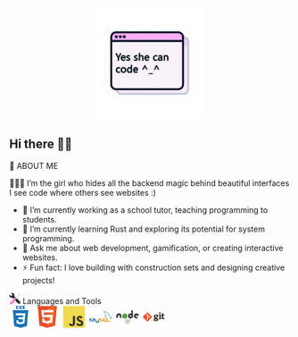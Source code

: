 <div id="header" align="center">
  <img src="_-removebg-preview.png" width="200"/>
</div>

## Hi there 👋🏻

💫 ABOUT ME

👩🏼‍💻 I’m the girl who hides all the backend magic behind beautiful interfaces
I see code where others see websites :)

- 🔭 I’m currently working as a school tutor, teaching programming to students.  
- 🌱 I’m currently learning Rust and exploring its potential for system programming.  
- 💬 Ask me about web development, gamification, or creating interactive websites.  
- ⚡ Fun fact: I love building with construction sets and designing creative projects!

<div>
  <img src="settings.png" width="20" alt="Settings Icon" />
  <span>Languages and Tools</span>
</div>

<div>
  <img src="https://github.com/devicons/devicon/blob/master/icons/css3/css3-plain-wordmark.svg"  title="CSS3" alt="CSS" width="40" height="40"/>&nbsp;
  <img src="https://github.com/devicons/devicon/blob/master/icons/html5/html5-original.svg" title="HTML5" alt="HTML" width="40" height="40"/>&nbsp;
  <img src="https://github.com/devicons/devicon/blob/master/icons/javascript/javascript-original.svg" title="JavaScript" alt="JavaScript" width="40" height="40"/>&nbsp;
  <img src="https://github.com/devicons/devicon/blob/master/icons/mysql/mysql-original-wordmark.svg" title="MySQL"  alt="MySQL" width="40" height="40"/>&nbsp;
  <img src="https://github.com/devicons/devicon/blob/master/icons/nodejs/nodejs-original-wordmark.svg" title="NodeJS" alt="NodeJS" width="40" height="40"/>&nbsp;
  <img src="https://github.com/devicons/devicon/blob/master/icons/git/git-original-wordmark.svg" title="Git" **alt="Git" width="40" height="40"/>
</div>
